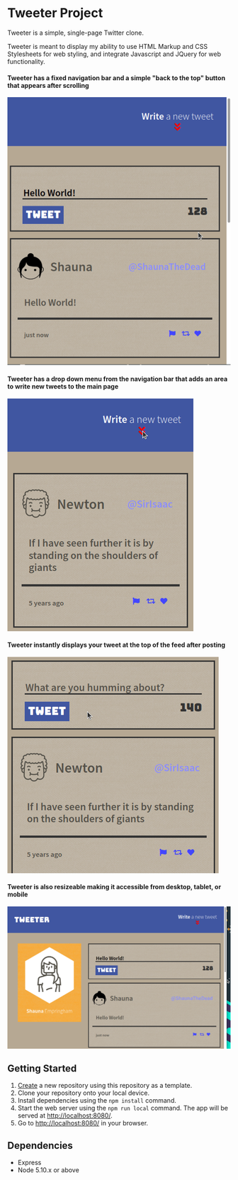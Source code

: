 # Tweeter Project

Tweeter is a simple, single-page Twitter clone.

Tweeter is meant to display my ability to use HTML Markup and CSS Stylesheets for web styling, and integrate Javascript and JQuery for web functionality.

#### Tweeter has a fixed navigation bar and a simple "back to the top" button that appears after scrolling
![Tweeter has a fixed navigation bar and a simple "back to the top" button that appears after scrolling](/docs/back_to_top.gif)
#### Tweeter has a drop down menu from the navigation bar that adds an area to write new tweets to the main page
![Tweeter has a drop down menu from the navigation bar that adds an area to write new tweets to the main page](/docs/new_tweet_preview.gif)
#### Tweeter instantly displays your tweet at the top of the feed after posting
![Tweeter instantly displays your tweet at the top of the feed after posting](/docs/post_new_tweet.gif)
#### Tweeter is also resizeable making it accessible from desktop, tablet, or mobile
![Tweeter is also resizeable making it accessible from desktop, tablet, or mobile!](/docs/tweeter_resize.gif)
## Getting Started

1. [Create](https://docs.github.com/en/repositories/creating-and-managing-repositories/creating-a-repository-from-a-template) a new repository using this repository as a template.
2. Clone your repository onto your local device.
3. Install dependencies using the `npm install` command.
3. Start the web server using the `npm run local` command. The app will be served at <http://localhost:8080/>.
4. Go to <http://localhost:8080/> in your browser.

## Dependencies

- Express
- Node 5.10.x or above
